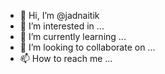 - 👋 Hi, I’m @jadnaitik
- 👀 I’m interested in ...
- 🌱 I’m currently learning ...
- 💞️ I’m looking to collaborate on ...
- 📫 How to reach me ...

<!---
jadnaitik/jadnaitik is a ✨ special ✨ repository because its `README.md` (this file) appears on your GitHub profile.
You can click the Preview link to take a look at your changes.
--->
